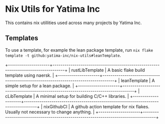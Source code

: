 # Nix Utils for Yatima Inc

This contains nix utillities used across many projects by Yatima Inc.

## Templates

To use a template, for example the lean package template, run `nix flake template -t github:yatima-inc/nix-utils#leanTemplate`.

+---------------------+------------------------------------------------------------------------------------+
| rustLibTemplate     | A basic flake build template using naersk.                                         |
+---------------------+------------------------------------------------------------------------------------+
| leanTemplate        | A simple setup for a lean package.                                                 |
+---------------------+------------------------------------------------------------------------------------+
| cLibTemplate        | A minimal setup for building C/C++ libraries.                                      |
+---------------------+------------------------------------------------------------------------------------+
| nixGithubCI         | A github action template for nix flakes. Usually not necessary to change anything. |
+---------------------+------------------------------------------------------------------------------------+

